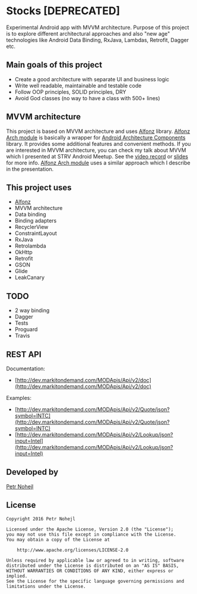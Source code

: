 Stocks [DEPRECATED]
===================

Experimental Android app with MVVM architecture. Purpose of this project is to explore different architectural approaches and also "new age" technologies like Android Data Binding, RxJava, Lambdas, Retrofit, Dagger etc.


Main goals of this project
--------------------------

* Create a good architecture with separate UI and business logic
* Write well readable, maintainable and testable code
* Follow OOP principles, SOLID principles, DRY
* Avoid God classes (no way to have a class with 500+ lines)


MVVM architecture
-----------------

This project is based on MVVM architecture and uses [Alfonz](https://github.com/petrnohejl/Alfonz) library. [Alfonz Arch module](https://github.com/petrnohejl/Alfonz/tree/dev/alfonz-arch) is basically a wrapper for [Android Architecture Components](https://developer.android.com/topic/libraries/architecture/index.html) library. It provides some additional features and convenient methods. If you are interested in MVVM architecture, you can check my talk about MVVM which I presented at STRV Android Meetup. See the [video record](https://www.youtube.com/watch?v=vnBmdKkMLZw) or [slides](https://speakerdeck.com/petrnohejl/mvvm-architecture-on-android) for more info. [Alfonz Arch module](https://github.com/petrnohejl/Alfonz/tree/dev/alfonz-arch) uses a similar approach which I describe in the presentation.


This project uses
-----------------

* [Alfonz](https://github.com/petrnohejl/Alfonz)
* MVVM architecture
* Data binding
* Binding adapters
* RecyclerView
* ConstraintLayout
* RxJava
* Retrolambda
* OkHttp
* Retrofit
* GSON
* Glide
* LeakCanary


TODO
----

* 2 way binding
* Dagger
* Tests
* Proguard
* Travis


REST API
--------

Documentation:

* [http://dev.markitondemand.com/MODApis/Api/v2/doc](http://dev.markitondemand.com/MODApis/Api/v2/doc)

Examples:

* [http://dev.markitondemand.com/MODApis/Api/v2/Quote/json?symbol=INTC](http://dev.markitondemand.com/MODApis/Api/v2/Quote/json?symbol=INTC)
* [http://dev.markitondemand.com/MODApis/Api/v2/Lookup/json?input=Intel](http://dev.markitondemand.com/MODApis/Api/v2/Lookup/json?input=Intel)


Developed by
------------

[Petr Nohejl](http://petrnohejl.cz)


License
-------

    Copyright 2016 Petr Nohejl

    Licensed under the Apache License, Version 2.0 (the "License");
    you may not use this file except in compliance with the License.
    You may obtain a copy of the License at

        http://www.apache.org/licenses/LICENSE-2.0

    Unless required by applicable law or agreed to in writing, software
    distributed under the License is distributed on an "AS IS" BASIS,
    WITHOUT WARRANTIES OR CONDITIONS OF ANY KIND, either express or implied.
    See the License for the specific language governing permissions and
    limitations under the License.
